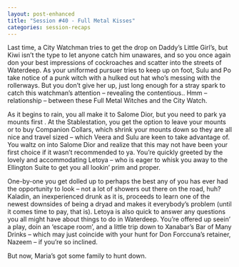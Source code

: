 ```yaml
---
layout: post-enhanced
title: "Session #40 - Full Metal Kisses"
categories: session-recaps
---
```


Last time, a City Watchman tries to get the drop on Daddy’s Little Girl’s, but Kiwi isn’t the type to let anyone catch him unawares, and so you once again don your best impressions of cockroaches and scatter into the streets of Waterdeep. As your uniformed pursuer tries to keep up on foot, Sulu and Po take notice of a punk witch with a hulked out hat who’s messing with the rollerways. But you don’t give her up, just long enough for a stray spark to catch this watchman’s attention – revealing the contentious.. Hmm – relationship – between these Full Metal Witches and the City Watch.
 
As it begins to rain, you all make it to Salome Dior, but you need to park ya mounts first . At the Stablestation, you get the option to leave your mounts or to buy Companion Collars, which shrink your mounts down so they are all nice and travel sized – which Veera and Sulu are keen to take advantage of. You waltz on into Salome Dior and realize that this may not have been your first choice if it wasn’t recommended to ya. You’re quickly greeted by the lovely and accommodating Letoya – who is eager to whisk you away to the Ellington Suite to get you all lookin’ prim and proper. 

One-by-one you get dolled up to perhaps the best any of you has ever had the opportunity to look – not a lot of showers out there on the road, huh? Kaladin, an inexperienced drunk as it is, proceeds to learn one of the newest downsides of being a dryad and makes it everybody’s problem (until it comes time to pay, that is). Letoya is also quick to answer any questions you all might have about things to do in Waterdeep. You’re offered up seein’ a play, doin an ‘escape room’, and a little trip down to Xanabar’s Bar of Many Drinks – which may just coincide with your hunt for Don Forccuna’s retainer, Nazeem – if you’re so inclined.

But now, Maria’s got some family to hunt down.
